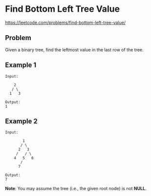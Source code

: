 # Find Bottom Left Tree Value

https://leetcode.com/problems/find-bottom-left-tree-value/

## Problem

Given a binary tree, find the leftmost value in the last row of the tree.

## Example 1

```
Input:

    2
   / \
  1   3

Output:
1
```

## Example 2

```
Input:

        1
       / \
      2   3
     /   / \
    4   5   6
       /
      7

Output:
7
```

**Note**: You may assume the tree (i.e., the given root node) is not **NULL**.
